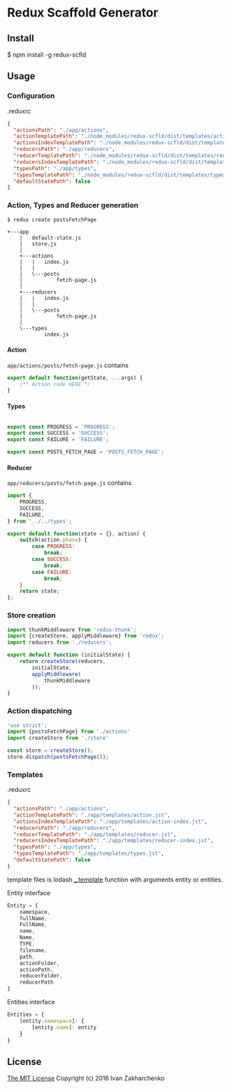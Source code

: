 Redux Scaffold Generator
====================

## Install
 $ npm install -g redux-scfld

## Usage

### Configuration
.reduxrc
``` json
{
  "actionsPath": "./app/actions",
  "actionTemplatePath": "./node_modules/redux-scfld/dist/templates/action.jst",
  "actionsIndexTemplatePath": "./node_modules/redux-scfld/dist/templates/action-index.jst",
  "reducersPath": "./app/reducers",
  "reducerTemplatePath": "./node_modules/redux-scfld/dist/templates/reducer.jst",
  "reducersIndexTemplatePath": "./node_modules/redux-scfld/dist/templates/reducer-index.jst",
  "typesPath": "./app/types",
  "typesTemplatePath": "./node_modules/redux-scfld/dist/templates/types.jst",
  "defaultStatePath": false
}
```
### Action, Types and Reducer generation

``` bash
$ redux create postsFetchPage
```
```
+---app
    |   default-state.js
    |   store.js
    |   
    +---actions
    |   |   index.js
    |   |   
    |   \---posts
    |           fetch-page.js
    |           
    +---reducers
    |   |   index.js
    |   |   
    |   \---posts
    |           fetch-page.js
    |           
    \---types
            index.js
```

#### Action
`app/actions/posts/fetch-page.js` contains
``` javascript
export default function(getState, ...args) {
    /** Action code HERE */
}
```
#### Types
``` javascript

export const PROGRESS = 'PROGRESS';
export const SUCCESS = 'SUCCESS';
export const FAILURE = 'FAILURE';

export const POSTS_FETCH_PAGE = 'POSTS_FETCH_PAGE';
```
#### Reducer
`app/reducers/posts/fetch-page.js` contains
``` javascript
import {
    PROGRESS,
    SUCCESS,
    FAILURE,
} from '../../types';

export default function(state = {}, action) {
    switch(action.phase) {
        case PROGRESS:
            break;
        case SUCCESS:
            break;
        case FAILURE:
            break;
    }
    return state;
};
```
### Store creation
``` javascript
import thunkMiddleware from 'redux-thunk';
import {createStore, applyMiddleware} from 'redux';
import reducers from './reducers';

export default function (initialState) {
    return createStore(reducers,
        initialState,
        applyMiddleware(
            thunkMiddleware
        ));
}
```

### Action dispatching
``` javascript
'use strict';
import {postsFetchPage} from './actions'
import createStore from './store'

const store = createStore();
store.dispatch(postsFetchPage());
```

### Templates
.reduxrc
``` json
{
  "actionsPath": "./app/actions",
  "actionTemplatePath": "./app/templates/action.jst",
  "actionsIndexTemplatePath": "./app/templates/action-index.jst",
  "reducersPath": "./app/reducers",
  "reducerTemplatePath": "./app/templates/reducer.jst",
  "reducersIndexTemplatePath": "./app/templates/reducer-index.jst",
  "typesPath": "./app/types",
  "typesTemplatePath": "./app/templates/types.jst",
  "defaultStatePath": false
}
```

template files is lodash [_.template](https://lodash.com/docs#template) function with arguments entity or entities.

Entity interface
``` javascript
Entity = {
    namespace,
    fullName,
    FullName,
    name,
    Name,
    TYPE,
    filename,
    path,
    actionFolder,
    actionPath,
    reducerFolder,
    reducerPath
}
```

Entities interface
``` javascript
Entities = {
    [entity.namespace]: {
        [entity.name]: entity
    }
}
```

## License
[The MIT License](http://opensource.org/licenses/MIT)
Copyright (c) 2016 Ivan Zakharchenko